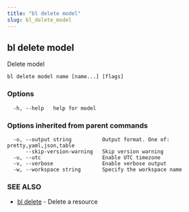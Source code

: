 ```yaml
---
title: "bl delete model"
slug: bl_delete_model
---
```

## bl delete model

Delete model

```
bl delete model name [name...] [flags]
```

### Options

```
  -h, --help   help for model
```

### Options inherited from parent commands

```
  -o, --output string          Output format. One of: pretty,yaml,json,table
      --skip-version-warning   Skip version warning
  -u, --utc                    Enable UTC timezone
  -v, --verbose                Enable verbose output
  -w, --workspace string       Specify the workspace name
```

### SEE ALSO

* [bl delete](bl_delete.md)	 - Delete a resource

